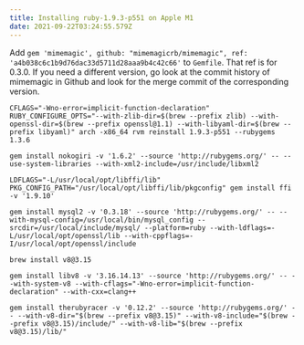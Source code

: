 ```yaml
---
title: Installing ruby-1.9.3-p551 on Apple M1
date: 2021-09-22T03:24:55.579Z
---
```

Add `gem 'mimemagic', github: "mimemagicrb/mimemagic", ref: 'a4b038c6c1b9d76dac33d5711d28aaa9b4c42c66'` to `Gemfile`. That ref is for 0.3.0. If you need a different version, go look at the commit history of mimemagic in Github and look for the merge commit of the corresponding version.

```
CFLAGS="-Wno-error=implicit-function-declaration" RUBY_CONFIGURE_OPTS="--with-zlib-dir=$(brew --prefix zlib) --with-openssl-dir=$(brew --prefix openssl@1.1) --with-libyaml-dir=$(brew --prefix libyaml)" arch -x86_64 rvm reinstall 1.9.3-p551 --rubygems 1.3.6
```
```
gem install nokogiri -v '1.6.2' --source 'http://rubygems.org/' -- --use-system-libraries --with-xml2-include=/usr/include/libxml2
```
```
LDFLAGS="-L/usr/local/opt/libffi/lib" PKG_CONFIG_PATH="/usr/local/opt/libffi/lib/pkgconfig" gem install ffi -v '1.9.10'
```
```
gem install mysql2 -v '0.3.18' --source 'http://rubygems.org/' -- --with-mysql-config=/usr/local/bin/mysql_config --srcdir=/usr/local/include/mysql/ --platform=ruby --with-ldflags=-L/usr/local/opt/openssl/lib --with-cppflags=-I/usr/local/opt/openssl/include
```
```
brew install v8@3.15
```
```
gem install libv8 -v '3.16.14.13' --source 'http://rubygems.org/' -- --with-system-v8 --with-cflags="-Wno-error=implicit-function-declaration" --with-cxx=clang++
```
```
gem install therubyracer -v '0.12.2' --source 'http://rubygems.org/' -- --with-v8-dir="$(brew --prefix v8@3.15)" --with-v8-include="$(brew --prefix v8@3.15)/include/" --with-v8-lib="$(brew --prefix v8@3.15)/lib/"
```